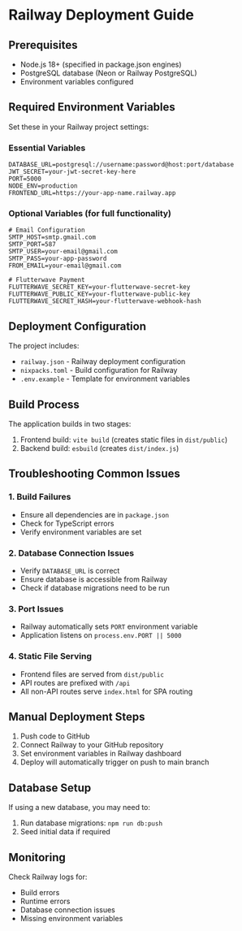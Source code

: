 # Railway Deployment Guide

## Prerequisites
- Node.js 18+ (specified in package.json engines)
- PostgreSQL database (Neon or Railway PostgreSQL)
- Environment variables configured

## Required Environment Variables

Set these in your Railway project settings:

### Essential Variables
```
DATABASE_URL=postgresql://username:password@host:port/database
JWT_SECRET=your-jwt-secret-key-here
PORT=5000
NODE_ENV=production
FRONTEND_URL=https://your-app-name.railway.app
```

### Optional Variables (for full functionality)
```
# Email Configuration
SMTP_HOST=smtp.gmail.com
SMTP_PORT=587
SMTP_USER=your-email@gmail.com
SMTP_PASS=your-app-password
FROM_EMAIL=your-email@gmail.com

# Flutterwave Payment
FLUTTERWAVE_SECRET_KEY=your-flutterwave-secret-key
FLUTTERWAVE_PUBLIC_KEY=your-flutterwave-public-key
FLUTTERWAVE_SECRET_HASH=your-flutterwave-webhook-hash
```

## Deployment Configuration

The project includes:
- `railway.json` - Railway deployment configuration
- `nixpacks.toml` - Build configuration for Railway
- `.env.example` - Template for environment variables

## Build Process

The application builds in two stages:
1. Frontend build: `vite build` (creates static files in `dist/public`)
2. Backend build: `esbuild` (creates `dist/index.js`)

## Troubleshooting Common Issues

### 1. Build Failures
- Ensure all dependencies are in `package.json`
- Check for TypeScript errors
- Verify environment variables are set

### 2. Database Connection Issues
- Verify `DATABASE_URL` is correct
- Ensure database is accessible from Railway
- Check if database migrations need to be run

### 3. Port Issues
- Railway automatically sets `PORT` environment variable
- Application listens on `process.env.PORT || 5000`

### 4. Static File Serving
- Frontend files are served from `dist/public`
- API routes are prefixed with `/api`
- All non-API routes serve `index.html` for SPA routing

## Manual Deployment Steps

1. Push code to GitHub
2. Connect Railway to your GitHub repository
3. Set environment variables in Railway dashboard
4. Deploy will automatically trigger on push to main branch

## Database Setup

If using a new database, you may need to:
1. Run database migrations: `npm run db:push`
2. Seed initial data if required

## Monitoring

Check Railway logs for:
- Build errors
- Runtime errors
- Database connection issues
- Missing environment variables
